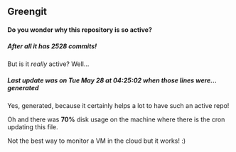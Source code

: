 ## Greengit

#### Do you wonder why this repository is so active?

##### After all it has 2528 commits!

But is it *really* active? Well...

##### Last update was on Tue May 28 at 04:25:02 when those lines were... generated

Yes, generated, because it certainly helps a lot to have such an active repo!

Oh and there was **70%** disk usage on the machine
where there is the cron updating this file.

Not the best way to monitor a VM in the cloud but it works! :)
